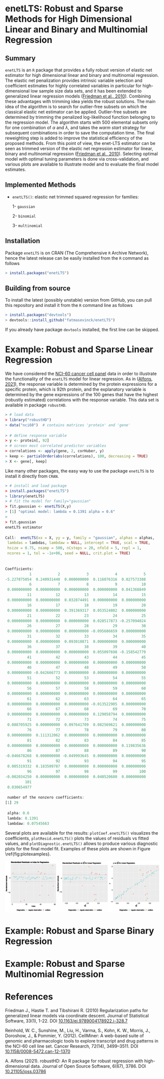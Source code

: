 # enetLTS: Robust and Sparse Methods for High Dimensional Linear and Binary and Multinomial Regression

## Summary

`enetLTS` is an `R` package that provides a fully robust version of 
elastic net estimator for high dimensional linear and binary and multinomial regression. 
The elastic net penalization provides 
intrinsic variable selection and coefficient estimates for highly correlated 
variables in particular for high-dimensional low sample size 
data sets, and it has been extended to generalized linear regression models 
([Friedman et al., 2010](https://www.jstatsoft.org/article/download/v033i01/361)). 
Combining these advantages with trimming idea yields the robust solutions.
The main idea of the algorithm is to search for outlier-free subsets on which the classical elastic 
net estimator can be applied. Outlier-free subsets are determined by trimming 
the penalized log-likelihood function belonging to the regression model. 
The algorithm starts with 500 elemental subsets
only for one combination of $\alpha$ and $\lambda$, and takes the *warm start* strategy
for subsequent combinations in order to save the computation time.
The final reweighting step is added to improve the statistical 
efficiency of the proposed methods. 
From this point of view, the enet-LTS estimator can be seen as trimmed version 
of the elastic net regression estimator for linear, binary and multinomial 
regression ([Friedman et al., 2010](https://www.jstatsoft.org/article/download/v033i01/361)). 
Selecting optimal model with optimal tuning parameters is done via cross-validation, 
and various plots are available to illustrate model and to evaluate the 
final model estimates. 

## Implemented Methods 

- `enetLTS()`: elastic net trimmed squared regression for families:

   1- `gaussian`

   2- `binomial`
   
   3- `multinomial`
                                                                  

## Installation

Package `enetLTS` is on CRAN (The Comprehensive `R` Archive Network), hence the latest release can be easily installed from the `R` command as follows

```R
> install.packages("enetLTS")
```

## Building from source

To install the latest (possibly unstable) version from GitHub, you can pull this repository and install it from the `R` command line as follows

```R
> install.packages("devtools")
> devtools::install_github("fatmasevinck/enetLTS")
```

If you already have package `devtools` installed, the first line can be skipped.


# Example: Robust and Sparse Linear Regression

We have considered the [NCI-60 cancer cell panel](https://discover.nci.nih.gov/cellminer/) data in order to illustrate the functionality of the `enetLTS` model for linear regression. As in ([Alfons, 2021](https://joss.theoj.org/papers/10.21105/joss.03786)), the response variable is determined by the protein expressions for a specific protein, which is 92th protein, and
the explanatory variable is determined by the gene expressions of the 100 genes that have the highest (robustly estimated) correlations with the response variable. This data set is available in package `robustHD`.

```R
> # load data
> library("robustHD")
> data("nci60")  # contains matrices 'protein' and 'gene'

> # define response variable
> y <- protein[, 92]
> # screen most correlated predictor variables
> correlations <- apply(gene, 2, corHuber, y)
> keep <- partialOrder(abs(correlations), 100, decreasing = TRUE)
> X <- gene[, keep]
```

Like many other packages, the easy way to use the package `enetLTS` is to install it directly from `CRAN`. 

```R
> # install and load package
> install.packages("enetLTS")
> library(enetLTS)
> # fit the model for family="gaussian"
> fit.gaussian <- enetLTS(X,y)
> [1] "optimal model: lambda = 0.1391 alpha = 0.6"
>
> fit.gaussian
enetLTS estimator 

Call:  enetLTS(xx = X, yy = y, family = "gaussian", alphas = alphas,      
 lambdas = lambdas, lambdaw = NULL, intercept = TRUE, scal = TRUE,      
 hsize = 0.75, nsamp = 500, nCsteps = 20, nfold = 5, repl = 1,      
 ncores = 1, tol = -1e+06, seed = NULL, crit.plot = TRUE) 


Coefficients:
           1            2            3            4            5 
-5.227875054  0.240931448  0.000000000  0.116076316  0.027573388 
           6            7            8            9           10 
 0.000000000  0.000000000  0.000000000  0.000000000  0.041368849 
          11           12           13           14           15 
 0.000000000  0.000000000  0.032874491  0.000000000  0.000000000 
          16           17           18           19           20 
 0.000000000  0.000000000  0.391369317  0.053524802  0.000000000 
          21           22           23           24           25 
 0.000000000  0.000000000  0.000000000  0.028517873 -0.257094024 
          26           27           28           29           30 
 0.000000000  0.000000000  0.000000000 -0.095686659  0.000000000 
          31           32           33           34           35 
 0.000000000  0.000000000  0.093010871  0.000000000  0.000000000 
          36           37           38           39           40 
 0.000000000  0.000000000  0.000000000  0.055097698 -0.158542779 
          41           42           43           44           45 
 0.000000000  0.000000000  0.000000000  0.000000000  0.000000000 
          46           47           48           49           50 
 0.000000000 -0.042666773  0.000000000  0.000000000  0.000000000 
          51           52           53           54           55 
 0.000000000  0.000000000  0.000000000  0.000000000  0.000000000 
          56           57           58           59           60 
 0.000000000  0.000000000  0.000000000  0.000000000  0.000000000 
          61           62           63           64           65 
 0.000000000  0.000000000  0.000000000 -0.013522905  0.000000000 
          66           67           68           69           70 
 0.000000000  0.000000000  0.000000000  0.129058794  0.000000000 
          71           72           73           74           75 
 0.088705925  0.000000000  0.097641709  0.082569621  0.000000000 
          76           77           78           79           80 
 0.000000000  0.111312062  0.000000000  0.000000000  0.000000000 
          81           82           83           84           85 
 0.000000000  0.000000000  0.000000000  0.000000000  0.119835636 
          86           87           88           89           90 
-0.046678268  0.000000000 -0.049993645  0.000000000  0.000000000 
          91           92           93           94           95 
 0.005319332  0.183509787  0.000000000  0.000000000  0.000000000 
          96           97           98           99          100 
-0.002034250  0.000000000  0.000000000  0.040520680  0.000000000 
         101 
 0.030654977 

 number of the nonzero coefficients:
[1] 29

 alpha: 0.6
 lambda: 0.1391
 lambdaw: 0.07545663
```

Several plots are available for the results: `plotCoef.enetLTS()` visualizes the coefficients, 
`plotResid.enetLTS()` plots the values of residuals vs fitted values, 
and `plotDiagnostic.enetLTS()` allows to produce various diagnostic
plots for the final model fit. 
Examples of these plots are shown in Figure \ref{fig:plotexamples}.

![residuals (left); diagnostic (right)\label{fig:plotexamples}](paper/gausResidDiag.png)

# Example: Robust and Sparse Binary Regression 

# Example: Robust and Sparse Multinomial Regression

# References 

Friedman J., Hastie T. and Tibshirani R. (2010) Regularization paths for generalized linear models via coordinate descent. Journal of Statistical Software, 33(1), 1-22. DOI
[10.1163/ej.9789004178922.i-328.7](https://www.jstatsoft.org/article/download/v033i01/361)

Reinhold, W. C., Sunshine, M., Liu, H., Varma, S., Kohn, K. W., Morris, J., Doroshow, J., &
Pommier, Y. (2012). CellMiner: A web-based suite of genomic and pharmacologic tools to
explore transcript and drug patterns in the NCI-60 cell line set. Cancer Research, 72(14),
3499–3511. DOI
[10.1158/0008-5472.can-12-1370](https://pubmed.ncbi.nlm.nih.gov/22802077/)

A. Alfons (2021). robustHD: An R package for robust regression with high-dimensional data. 
Journal of Open Source Software, 6(67), 3786. DOI
[10.21105/joss.03786](https://joss.theoj.org/papers/10.21105/joss.03786)
